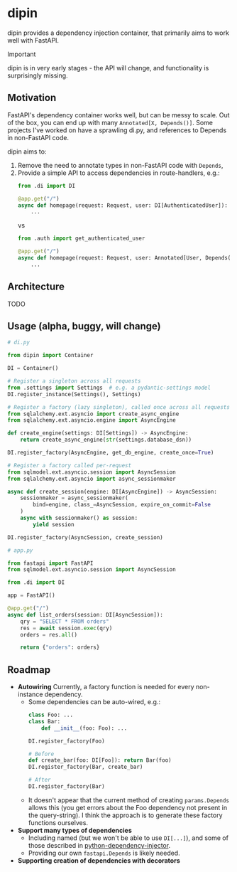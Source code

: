 # dipin

dipin provides a dependency injection container, that primarily aims to work well with FastAPI.

> [!IMPORTANT]  
> dipin is in very early stages - the API will change, and functionality is surprisingly missing.

## Motivation

FastAPI's dependency container works well, but can be messy to scale. Out of
the box, you can end up with many `Annotated[X, Depends()]`. Some projects I've
worked on have a sprawling di.py, and references to Depends in non-FastAPI code.

dipin aims to:
1.  Remove the need to annotate types in non-FastAPI code with `Depends`,
2.  Provide a simple API to access dependencies in route-handlers, e.g.:
    ```python
    from .di import DI

    @app.get("/")
    async def homepage(request: Request, user: DI[AuthenticatedUser]):
        ...
    ```
    vs
    ```python
    from .auth import get_authenticated_user

    @app.get("/")
    async def homepage(request: Request, user: Annotated[User, Depends(get_authenticated_user)]):
        ...
    ```

## Architecture

TODO

## Usage (alpha, buggy, will change)

```python
# di.py

from dipin import Container

DI = Container()

# Register a singleton across all requests
from .settings import Settings  # e.g. a pydantic-settings model
DI.register_instance(Settings(), Settings)

# Register a factory (lazy singleton), called once across all requests
from sqlalchemy.ext.asyncio import create_async_engine
from sqlalchemy.ext.asyncio.engine import AsyncEngine

def create_engine(settings: DI[Settings]) -> AsyncEngine:
    return create_async_engine(str(settings.database_dsn))

DI.register_factory(AsyncEngine, get_db_engine, create_once=True)

# Register a factory called per-request
from sqlmodel.ext.asyncio.session import AsyncSession
from sqlalchemy.ext.asyncio import async_sessionmaker

async def create_session(engine: DI[AsyncEngine]) -> AsyncSession:
    sessionmaker = async_sessionmaker(
        bind=engine, class_=AsyncSession, expire_on_commit=False
    )
    async with sessionmaker() as session:
        yield session

DI.register_factory(AsyncSession, create_session)
```

```python
# app.py

from fastapi import FastAPI
from sqlmodel.ext.asyncio.session import AsyncSession

from .di import DI

app = FastAPI()

@app.get("/")
async def list_orders(session: DI[AsyncSession]):
    qry = "SELECT * FROM orders"
    res = await session.exec(qry)
    orders = res.all()

    return {"orders": orders}
```

## Roadmap

-   **Autowiring**
    Currently, a factory function is needed for every non-instance dependency.
    -   Some dependencies can be auto-wired, e.g.:  
        ```python
        class Foo: ...
        class Bar:
            def __init__(foo: Foo): ...
        ```
        ```python
        DI.register_factory(Foo)

        # Before
        def create_bar(foo: DI[Foo]): return Bar(foo)
        DI.register_factory(Bar, create_bar)

        # After
        DI.register_factory(Bar)
        ```
    -   It doesn't appear that the current method of creating `params.Depends`
        allows this (you get errors about the Foo dependency not present in the
        query-string). I think the approach is to generate these factory
        functions ourselves.
-   **Support many types of dependencies**
    -   Including named (but we won't be able to use `DI[...]`), and some of
        those described in [python-dependency-injector][pdi-providers].
    -   Providing our own `fastapi.Depends` is likely needed.
-   **Supporting creation of dependencies with decorators**

[pdi-providers]: https://python-dependency-injector.ets-labs.org/providers/index.html
